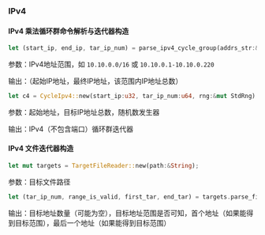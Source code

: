 ### IPv4

#### IPv4 乘法循环群命令解析与迭代器构造

```rust
let (start_ip, end_ip, tar_ip_num) = parse_ipv4_cycle_group(addrs_str:&str);
```

参数：IPv4地址范围，如 `10.10.0.0/16` 或 `10.10.0.1-10.10.0.220`

输出：（起始IP地址，最终IP地址，该范围内IP地址总数） 

```rust
let c4 = CycleIpv4::new(start_ip:u32, tar_ip_num:u64, rng:&mut StdRng)
```

参数：起始地址，目标IP地址总数，随机数发生器

输出：IPv4（不包含端口）循环群迭代器

#### IPv4 文件迭代器构造

```rust
let mut targets = TargetFileReader::new(path:&String);
```

参数：目标文件路径

```rust
let (tar_ip_num, range_is_valid, first_tar, end_tar) = targets.parse_file_info_v4();
```

输出：目标地址数量（可能为空），目标地址范围是否可知，首个地址（如果能得到目标范围），最后一个地址（如果能得到目标范围）